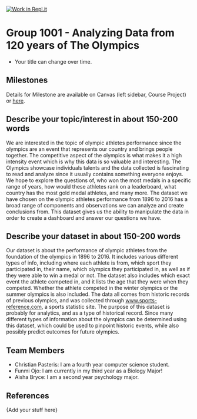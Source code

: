 [![Work in Repl.it](https://classroom.github.com/assets/work-in-replit-14baed9a392b3a25080506f3b7b6d57f295ec2978f6f33ec97e36a161684cbe9.svg)](https://classroom.github.com/online_ide?assignment_repo_id=362000&assignment_repo_type=GroupAssignmentRepo)
# Group 1001 - Analyzing Data from 120 years of The Olympics

- Your title can change over time.

## Milestones

Details for Milestone are available on Canvas (left sidebar, Course Project) or [here](https://firas.moosvi.com/courses/data301/project/milestone01.html).

## Describe your topic/interest in about 150-200 words
We are interested in the topic of olympic athletes performance since the olympics are an event that represents our country and brings people together. The competitive aspect of the olympics is what makes it a high intensity event which is why this data is so valuable and interesting. The Olympics showcase individuals talents and the data collected is fascinating to read and analyze since it usually contains something everyone enjoys. We hope to explore the questions of, who won the most medals in a specific range of years, how would these athletes rank on a leaderboard, what country has the most gold medal athletes, and many more. The dataset we have chosen on the olympic athletes performance from 1896 to 2016 has a broad range of components and observations we can analyze and create conclusions from. This dataset gives us the ability to manipulate the data in order to create a dashboard and answer our questions we have.


## Describe your dataset in about 150-200 words
Our dataset is about the performance of olympic athletes from the foundation of the olympics in 1896 to 2016. It includes various different types of info, including where each athlete is from, which sport they participated in, their name, which olympics they participated in, as well as if they were able to win a medal or not. The dataset also includes which exact event the athlete competed in, and it lists the age that they were when they competed. Whether the athlete competed in the  winter olympics or the summer olympics is also included. The data all comes from historic records of previous olympics, and was collected through www.sports-reference.com, a sports statistic site. The purpose of this dataset is probably for analytics, and as a type of historical record. Since many different types of information about the olympics can be determined using this dataset, which could be used to pinpoint historic events, while also possibly predict outcomes for future olympics.

## Team Members

- Christian Pasteris: I am a fourth year computer science student.
- Funmi Ojo: I am currently in my third year as a Biology Major!
- Aisha Bryce: I am a second year psychology major.

## References

{Add your stuff here}

